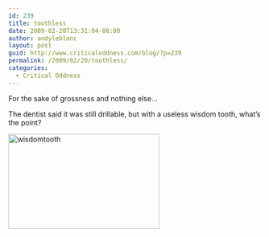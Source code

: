 ```yaml
---
id: 239
title: toothless
date: 2009-02-20T13:31:04-08:00
author: andyleblanc
layout: post
guid: http://www.criticaloddness.com/blog/?p=239
permalink: /2009/02/20/toothless/
categories:
  - Critical Oddness
---
```

For the sake of grossness and nothing else&#8230;

The dentist said it was still drillable, but with a useless wisdom tooth, what&#8217;s the point?

[<img loading="lazy" src="http://www.criticaloddness.com/blog/wp-content/uploads/2009/02/wisdomtooth-300x189.jpg" alt="wisdomtooth" title="wisdomtooth" width="300" height="189" class="alignnone size-medium wp-image-240" />](http://www.criticaloddness.com/blog/wp-content/uploads/2009/02/wisdomtooth.jpg)